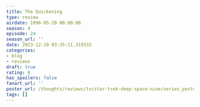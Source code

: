 ```yaml
---
title: The Quickening
type: review
airdate: 1996-05-20 00:00:00
season: 4
episode: 24
season_url: ''
date: 2023-12-10 03:35:11.319332
categories:
- blog
- reviews
draft: true
rating: 0
has_spoilers: false
fanart_url: ''
poster_url: /thoughts/reviews/tv/star-trek-deep-space-nine/series_poster.jpg
tags: []
---
```


